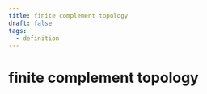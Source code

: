 ```yaml
---
title: finite complement topology
draft: false
tags:
  - definition
---
```

# finite complement topology
